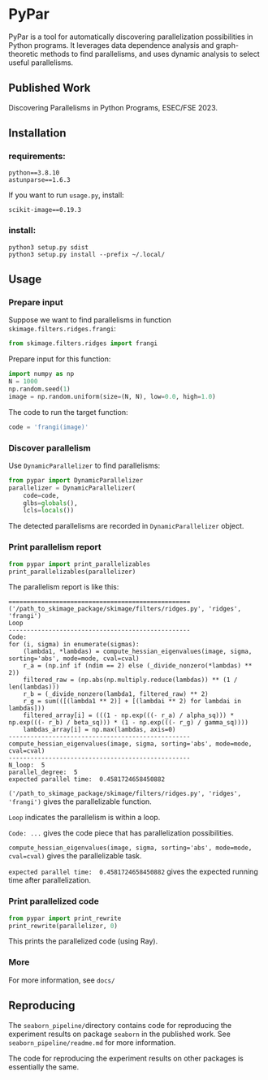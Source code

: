 # PyPar

PyPar is a tool for automatically discovering parallelization possibilities in Python programs. It leverages data dependence analysis and graph-theoretic methods to find parallelisms, and uses dynamic analysis to select useful parallelisms.

## Published Work

Discovering Parallelisms in Python Programs, ESEC/FSE 2023.

## Installation

### requirements:

```
python==3.8.10
astunparse==1.6.3
```

If you want to run `usage.py`, install:

```
scikit-image==0.19.3
```

### install:

```shell
python3 setup.py sdist
python3 setup.py install --prefix ~/.local/
```

## Usage

### Prepare input

Suppose we want to find parallelisms in function `skimage.filters.ridges.frangi`:


```python
from skimage.filters.ridges import frangi 
```

Prepare input for this function:

```python
import numpy as np
N = 1000
np.random.seed(1)
image = np.random.uniform(size=(N, N), low=0.0, high=1.0)
```

The code to run the target function:

```python
code = 'frangi(image)'
```

### Discover parallelism

Use `DynamicParallelizer` to find parallelisms:

```python
from pypar import DynamicParallelizer        
parallelizer = DynamicParallelizer(
    code=code, 
    glbs=globals(),
    lcls=locals())
```

The detected parallelisms are recorded in `DynamicParallelizer` object.

### Print parallelism report

```python
from pypar import print_parallelizables
print_parallelizables(parallelizer)
```

The parallelism report is like this:

```
==================================================
('/path_to_skimage_package/skimage/filters/ridges.py', 'ridges', 'frangi')
Loop
--------------------------------------------------
Code:
for (i, sigma) in enumerate(sigmas):
    (lambda1, *lambdas) = compute_hessian_eigenvalues(image, sigma, sorting='abs', mode=mode, cval=cval)
    r_a = (np.inf if (ndim == 2) else (_divide_nonzero(*lambdas) ** 2))
    filtered_raw = (np.abs(np.multiply.reduce(lambdas)) ** (1 / len(lambdas)))
    r_b = (_divide_nonzero(lambda1, filtered_raw) ** 2)
    r_g = sum(([(lambda1 ** 2)] + [(lambdai ** 2) for lambdai in lambdas]))
    filtered_array[i] = (((1 - np.exp(((- r_a) / alpha_sq))) * np.exp(((- r_b) / beta_sq))) * (1 - np.exp(((- r_g) / gamma_sq))))
    lambdas_array[i] = np.max(lambdas, axis=0)
--------------------------------------------------
compute_hessian_eigenvalues(image, sigma, sorting='abs', mode=mode, cval=cval)
--------------------------------------------------
N_loop:  5
parallel_degree:  5
expected parallel time:  0.4581724658450882
```

`('/path_to_skimage_package/skimage/filters/ridges.py', 'ridges', 'frangi')` gives the parallelizable function.

`Loop` indicates the parallelism is within a loop.

`Code: ...` gives the code piece that has parallelization possibilities.

`compute_hessian_eigenvalues(image, sigma, sorting='abs', mode=mode, cval=cval)` gives the parallelizable task.

`expected parallel time:  0.4581724658450882` gives the expected running time  after parallelization.

### Print parallelized code

```python
from pypar import print_rewrite
print_rewrite(parallelizer, 0)
```

This prints the parallelized code (using Ray).

### More

For more information, see `docs/`

## Reproducing

The `seaborn_pipeline/`directory contains code for reproducing the experiment results on package `seaborn` in the published work. See `seaborn_pipeline/readme.md` for more information.

The code for reproducing the experiment results on other packages is essentially the same.